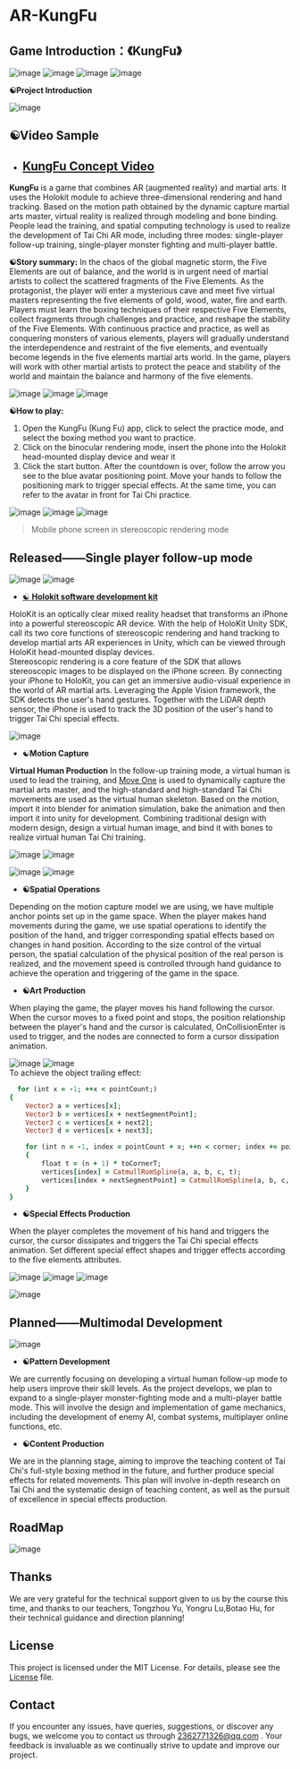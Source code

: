 

# AR-KungFu


## Game Introduction：《KungFu》


 ![image](https://img.shields.io/badge/AR-KungFu-red)  ![image](https://img.shields.io/badge/License-MIT-orange)  ![image](https://img.shields.io/badge/Rander-URP-green) ![image](https://img.shields.io/badge/Unity-2022.3.17-blue)
 
**☯️Project Introduction**

![image](https://s2.loli.net/2024/04/23/5Egxt2VObhd1uQK.gif)

## ☯️Video Sample
* ## [ **KungFu Concept Video**](https://youtu.be/a6mUjBHMFNM?feature=shared)


**KungFu** is a game that combines AR (augmented reality) and martial arts. It uses the Holokit module to achieve three-dimensional rendering and hand tracking. Based on the motion path obtained by the dynamic capture martial arts master, virtual reality is realized through modeling and bone binding. People lead the training, and spatial computing technology is used to realize the development of Tai Chi AR mode, including three modes: single-player follow-up training, single-player monster fighting and multi-player battle.

**☯️Story summary:** In the chaos of the global magnetic storm, the Five Elements are out of balance, and the world is in urgent need of martial artists to collect the scattered fragments of the Five Elements. As the protagonist, the player will enter a mysterious cave and meet five virtual masters representing the five elements of gold, wood, water, fire and earth. Players must learn the boxing techniques of their respective Five Elements, collect fragments through challenges and practice, and reshape the stability of the Five Elements. With continuous practice and practice, as well as conquering monsters of various elements, players will gradually understand the interdependence and restraint of the five elements, and eventually become legends in the five elements martial arts world. In the game, players will work with other martial artists to protect the peace and stability of the world and maintain the balance and harmony of the five elements.     






![image](https://s2.loli.net/2024/04/18/9sqarSUplGLygeb.png)  ![image](https://s2.loli.net/2024/04/18/LfdOsu91xYDE5eP.jpg) ![image](https://s2.loli.net/2024/04/18/GIPJhigTKe4vW8H.png)                 






                                                                                                                                                                                          
**☯️How to play:**

1. Open the KungFu (Kung Fu) app, click to select the practice mode, and select the boxing method you want to practice.
2. Click on the binocular rendering mode, insert the phone into the Holokit head-mounted display device and wear it
3. Click the start button. After the countdown is over, follow the arrow you see to the blue avatar positioning point. Move your hands to follow the positioning mark to trigger special effects. At the same time, you can refer to the avatar in front for Tai Chi practice.

![image](https://s2.loli.net/2024/04/23/nVtNT9k1MIFaDuC.gif)
![image](https://s2.loli.net/2024/04/23/1HJmtcXTCznx7wg.gif)
![image](https://s2.loli.net/2024/04/23/LAyuXM94j1VU3Qw.gif)

> Mobile phone screen in stereoscopic rendering mode


## Released——Single player follow-up mode
![image](https://s2.loli.net/2024/04/22/o7z5huGURgb8Z9I.gif)  ![image](https://s2.loli.net/2024/04/22/nOqSakQuw8jGsNY.gif) 

* [☯️ **Holokit software development kit**](https://github.com/holokit/holokit-unity-sdk)
  
HoloKit is an optically clear mixed reality headset that transforms an iPhone into a powerful stereoscopic AR device. With the help of HoloKit Unity SDK, call its two core functions of stereoscopic rendering and hand tracking to develop martial arts AR experiences in Unity, which can be viewed through HoloKit head-mounted display devices.        
Stereoscopic rendering is a core feature of the SDK that allows stereoscopic images to be displayed on the iPhone screen. By connecting your iPhone to HoloKit, you can get an immersive audio-visual experience in the world of AR martial arts. Leveraging the Apple Vision framework, the SDK detects the user's hand gestures. Together with the LiDAR depth sensor, the iPhone is used to track the 3D position of the user's hand to trigger Tai Chi special effects.

![image](https://s2.loli.net/2024/04/19/RlbIvGm3qe1SHWP.gif)      









* ☯️****Motion Capture****   

****Virtual Human Production****
In the follow-up training mode, a virtual human is used to lead the training, and [Move One](https://www.move.ai/single-camera) is used to dynamically capture the martial arts master, and the high-standard and high-standard Tai Chi movements are used as the virtual human skeleton. Based on the motion, import it into blender for animation simulation, bake the animation and then import it into unity for development. Combining traditional design with modern design, design a virtual human image, and bind it with bones to realize virtual human Tai Chi training.

![image](https://s2.loli.net/2024/04/18/V7lNFJuZcYRx6eQ.gif) ![image](https://s2.loli.net/2024/04/18/PtHi5kChjq2KOpB.png)

 ![image](https://s2.loli.net/2024/04/18/t7YuV5lyEjdDWsg.gif) ![image](https://s2.loli.net/2024/04/19/CVbWLA41Ejnxre2.gif) 
 
 

* ****☯️Spatial Operations****   

Depending on the motion capture model we are using, we have multiple anchor points set up in the game space. When the player makes hand movements during the game, we use spatial operations to identify the position of the hand, and trigger corresponding spatial effects based on changes in hand position. According to the size control of the virtual person, the spatial calculation of the physical position of the real person is realized, and the movement speed is controlled through hand guidance to achieve the operation and triggering of the game in the space.

* ****☯️Art Production****   
                                                                                                          

When playing the game, the player moves his hand following the cursor. When the cursor moves to a fixed point and stops, the position relationship between the player's hand and the cursor is calculated, OnCollisionEnter is used to trigger, and the nodes are connected to form a cursor dissipation animation.

![image](https://s2.loli.net/2024/04/23/3ATSjCOuoVM1XPa.gif)    ![image](https://s2.loli.net/2024/04/23/aVXKnEGyCO5oibW.gif)       
   To achieve the object trailing effect:   
```ruby
  for (int x = -1; ++x < pointCount;)
{
    Vector3 a = vertices[x];
    Vector3 b = vertices[x + nextSegmentPoint];
    Vector3 c = vertices[x + next2];
    Vector3 d = vertices[x + next3];

    for (int n = -1, index = pointCount + x; ++n < corner; index += pointCount)
    {
        float t = (n + 1) * toCornerT;
        vertices[index] = CatmullRomSpline(a, a, b, c, t);
        vertices[index + nextSegmentPoint] = CatmullRomSpline(a, b, c, d, t);
    }
}
```

* ****☯️Special Effects Production****

When the player completes the movement of his hand and triggers the cursor, the cursor dissipates and triggers the Tai Chi special effects animation. Set different special effect shapes and trigger effects according to the five elements attributes.

![image](https://s2.loli.net/2024/04/20/xPsRL83rykzGfAn.gif) ![image](https://s2.loli.net/2024/04/20/t8Gcf7e3hEgMxAw.gif) ![image](https://s2.loli.net/2024/04/23/UHjX4RInmvdBNrW.gif)

![image](https://s2.loli.net/2024/04/23/xdjXr5lOy8LTcCo.gif) 



## Planned——Multimodal Development

   ![image](https://s2.loli.net/2024/04/23/RSIsr2jHGyeMzOm.gif)

* ****☯️Pattern Development****   

We are currently focusing on developing a virtual human follow-up mode to help users improve their skill levels. As the project develops, we plan to expand to a single-player monster-fighting mode and a multi-player battle mode. This will involve the design and implementation of game mechanics, including the development of enemy AI, combat systems, multiplayer online functions, etc.

* ****☯️Content Production****   

We are in the planning stage, aiming to improve the teaching content of Tai Chi's full-style boxing method in the future, and further produce special effects for related movements. This plan will involve in-depth research on Tai Chi and the systematic design of teaching content, as well as the pursuit of excellence in special effects production.

 ## RoadMap

![image](https://s2.loli.net/2024/04/23/uYr8kvS7dtcbHqU.png)

 ## Thanks
 We are very grateful for the technical support given to us by the course this time, and thanks to our teachers, Tongzhou Yu, Yongru Lu,Botao Hu, for their technical guidance and direction planning!
 
 ## License
 This project is licensed under the MIT License. For details, please see the [ License](https://github.com/ar-KungFu/ar-KungFu?tab=MIT-1-ov-file#) file.

 ## Contact
 If you encounter any issues, have queries, suggestions, or discover any bugs, we welcome you to contact us through  2362771326@qq.com . Your feedback is invaluable as we continually strive to update and improve our project.
